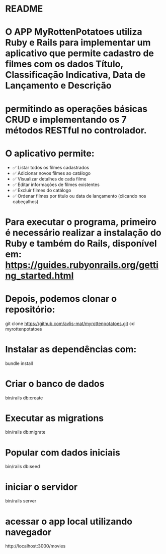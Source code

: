 # README

# O APP MyRottenPotatoes utiliza Ruby e Rails para implementar um aplicativo que permite cadastro de filmes com os dados Título, Classificação Indicativa, Data de Lançamento e Descrição
# permitindo as operações básicas CRUD e implementando os 7 métodos RESTful no controlador.

# O aplicativo permite: 
- ✅ Listar todos os filmes cadastrados
- ✅ Adicionar novos filmes ao catálogo
- ✅ Visualizar detalhes de cada filme
- ✅ Editar informações de filmes existentes
- ✅ Excluir filmes do catálogo
- ✅ Ordenar filmes por título ou data de lançamento (clicando nos cabeçalhos)

# Para executar o programa, primeiro é necessário realizar a instalação do Ruby e também do Rails, disponível em: https://guides.rubyonrails.org/getting_started.html

# Depois, podemos clonar o repositório: 
git clone https://github.com/avlis-mat/myrottenpotatoes.git
cd myrottenpotatoes

# Instalar as dependências com: 
bundle install

# Criar o banco de dados
bin/rails db:create

# Executar as migrations
bin/rails db:migrate

# Popular com dados iniciais
bin/rails db:seed

# iniciar o servidor
bin/rails server

# acessar o app local utilizando navegador
http://localhost:3000/movies
